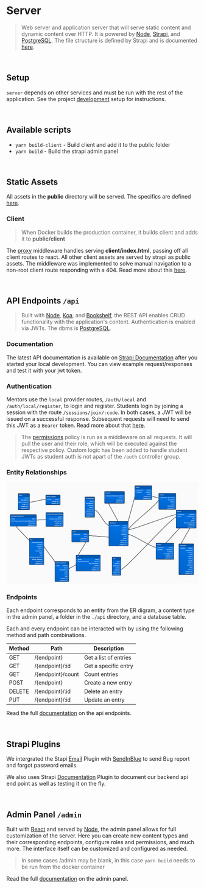 # Server

> Web server and application server that will serve static content and dynamic content over HTTP. It is powered by [Node](https://nodejs.org/en/), [Strapi](https://strapi.io/documentation/v3.x/getting-started/introduction.html), and [PostgreSQL](https://www.postgresql.org/). The file structure is defined by Strapi and is documented [here](https://docs-v3.strapi.io/developer-docs/latest/setup-deployment-guides/file-structure.html).

<br/>

## Setup

`server` depends on other services and must be run with the rest of the application. See the project [development](../README.md#development) setup for instructions.

<br/>

## Available scripts

* `yarn build-client` - Build client and add it to the public folder
* `yarn build` - Build the strapi admin panel

<br/>

## Static Assets

All assets in the **public** directory will be served. The specifics are defined [here](https://docs-v3.strapi.io/developer-docs/latest/setup-deployment-guides/configurations.html#public-assets).

### Client

> When Docker builds the production container, it builds client and adds it to **public/client**

The [proxy](/server/middlewares/proxy/index.js) middleware handles serving **client/index.html**, passing off all client routes to react. All other client assets are served by strapi as public assets. The middleware was implemented to solve manual navigation to a non-root client route responding with a 404. Read more about this [here](https://github.com/STEM-C/STEM-C/pull/28#pullrequestreview-415846251).

<br/>

## API Endpoints `/api`

> Built with [Node](https://nodejs.org/en/), [Koa](https://github.com/koajs/koa#readme), and [Bookshelf](https://bookshelfjs.org/), the REST API enables CRUD functionality with the application's content. Authentication is enabled via JWTs. The dbms is [PostgreSQL](https://www.postgresql.org/).

### Documentation

The latest API documentation is available on [Strapi Documentation](http://localhost:1337/documentation/v1.0.0) after you started your local development. You can view example request/responses and test it with your jwt token. 

### Authentication 

Mentors use the `local` provider routes, `/auth/local` and `/auth/local/register`, to login and register. Students login by joining a session with the route `/sessions/join/:code`. In both cases, a JWT will be issued on a successful response. Subsequent requests will need to send this JWT as a `Bearer` token. Read more about that [here](https://docs-v3.strapi.io/developer-docs/latest/development/plugins/users-permissions.html#concept).

> The [permissions](./extensions/users-permissions/config/policies/permissions.js) policy is run as a middleware on all requests. It will pull the user and their role, which will be executed against the respective policy. Custom logic has been added to handle student JWTs as student auth is not apart of the `/auth` controller group.

### Entity Relationships

![ER Digram](er_diagram.PNG)

### Endpoints

Each endpoint corresponds to an entity from the ER digram, a content type in the admin panel, a folder in the `./api` directory, and a database table. 

Each and every endpoint can be interacted with by using the following method and path combinations. 

| Method | Path              | Description           |
| ------ | ----------------- | --------------------- |
| GET    | /{endpoint}       | Get a list of entries |
| GET    | /{endpoint}/:id   | Get a specific entry  |
| GET    | /{endpoint}/count | Count entries         |
| POST   | /{endpoint}       | Create a new entry    |
| DELETE | /{endpoint}/:id   | Delete an entry       |
| PUT    | /{endpoint}/:id   | Update an entry       |

Read the full [documentation](https://docs-v3.strapi.io/developer-docs/latest/development/backend-customization.html#routing) on the api endpoints.

<br/>

## Strapi Plugins

We intergrated the Stapi [Email](https://docs-v3.strapi.io/developer-docs/latest/development/plugins/email.html#programmatic-usage) Plugin with [SendInBlue](https://www.sendinblue.com/) to send Bug report and forgot password emails. 

We also uses Strapi [Documentation](https://docs-v3.strapi.io/developer-docs/latest/development/plugins/documentation.html) Plugin to document our backend api end point as well as testing it on the fly.

<br/>

## Admin Panel `/admin`

Built with [React](https://reactjs.org/) and served by [Node](https://nodejs.org/en/), the admin panel allows for full customization of the server. Here you can create new content types and their corresponding endpoints, configure roles and permissions, and much more. The interface itself can be customized and configured as needed.

> In some cases /admin may be blank, in this case `yarn build` needs to be run from the docker container

Read the full [documentation](https://docs-v3.strapi.io/developer-docs/latest/development/admin-customization.html) on the admin panel.

